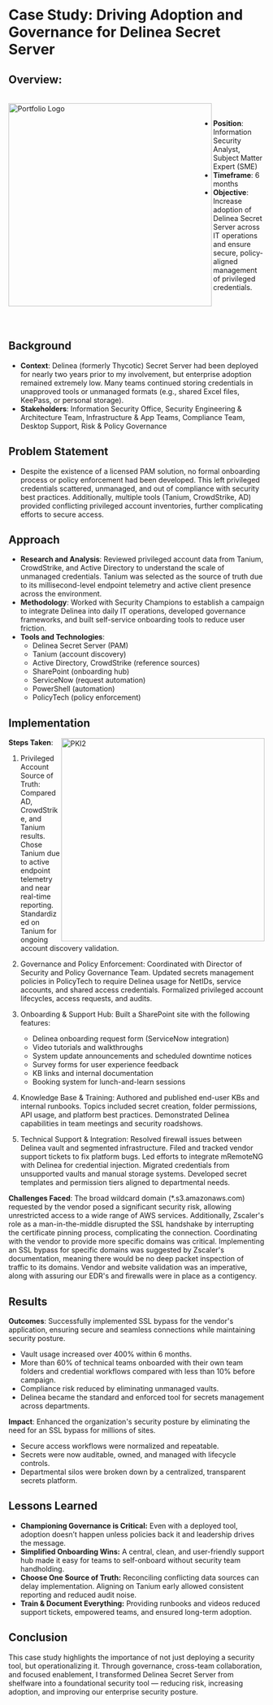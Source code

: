 # Case Study:  Driving Adoption and Governance for Delinea Secret Server

## Overview:
</br>

<img align="left" alt="Portfolio Logo" width="400px" src="https://imgur.com/XBXvohW.jpg" />
</br>

- **Position**:  Information Security Analyst, Subject Matter Expert (SME)  
- **Timeframe**:  6 months
- **Objective**:  Increase adoption of Delinea Secret Server across IT operations and ensure secure, policy-aligned management of privileged credentials.
</br>
</br>
</br>


## Background
- **Context**:  Delinea (formerly Thycotic) Secret Server had been deployed for nearly two years prior to my involvement, but enterprise adoption remained extremely low.  Many teams continued storing credentials in unapproved tools or unmanaged formats (e.g., shared Excel files, KeePass, or personal storage).
- **Stakeholders**:  Information Security Office, Security Engineering & Architecture Team, Infrastructure & App Teams, Compliance Team, Desktop Support, Risk & Policy Governance

## Problem Statement
- Despite the existence of a licensed PAM solution, no formal onboarding process or policy enforcement had been developed.  This left privileged credentials scattered, unmanaged, and out of compliance with security best practices.  Additionally, multiple tools (Tanium, CrowdStrike, AD) provided conflicting privileged account inventories, further complicating efforts to secure access.

## Approach
- **Research and Analysis**:  Reviewed privileged account data from Tanium, CrowdStrike, and Active Directory to understand the scale of unmanaged credentials.  Tanium was selected as the source of truth due to its millisecond-level endpoint telemetry and active client presence across the environment.
- **Methodology**:  Worked with Security Champions to establish a campaign to integrate Delinea into daily IT operations, developed governance frameworks, and built self-service onboarding tools to reduce user friction.
- **Tools and Technologies**:
    - Delinea Secret Server (PAM)
    - Tanium (account discovery)
    - Active Directory, CrowdStrike (reference sources)
    - SharePoint (onboarding hub)
    - ServiceNow (request automation)
    - PowerShell (automation)
    - PolicyTech (policy enforcement)

## Implementation

<img align="right" alt="PKI2" width="400px" src="https://imgur.com/nKe47Id.jpeg" />
  
**Steps Taken**:
1.	Privileged Account Source of Truth:  Compared AD, CrowdStrike, and Tanium results.  Chose Tanium due to active endpoint telemetry and near real-time reporting.  Standardized on Tanium for ongoing account discovery validation.

2.	Governance and Policy Enforcement:  Coordinated with Director of Security and Policy Governance Team.  Updated secrets management policies in PolicyTech to require Delinea usage for NetIDs, service accounts, and shared access credentials.  Formalized privileged account lifecycles, access requests, and audits.

3.	Onboarding & Support Hub:  Built a SharePoint site with the following features:
      - Delinea onboarding request form (ServiceNow integration)
      - Video tutorials and walkthroughs
      - System update announcements and scheduled downtime notices
      - Survey forms for user experience feedback
      - KB links and internal documentation
      - Booking system for lunch-and-learn sessions

4.	Knowledge Base & Training:  Authored and published end-user KBs and internal runbooks.  Topics included secret creation, folder permissions, API usage, and platform best practices.  Demonstrated Delinea capabilities in team meetings and security roadshows.

5.	Technical Support & Integration:  Resolved firewall issues between Delinea vault and segmented infrastructure.  Filed and tracked vendor support tickets to fix platform bugs.  Led efforts to integrate mRemoteNG with Delinea for credential injection.  Migrated credentials from unsupported vaults and manual storage systems.  Developed secret templates and permission tiers aligned to departmental needs.


**Challenges Faced**:  The broad wildcard domain (*.s3.amazonaws.com) requested by the vendor posed a significant security risk, allowing unrestricted access to a wide range of AWS services.  Additionally, Zscaler's role as a man-in-the-middle disrupted the SSL handshake by interrupting the certificate pinning process, complicating the connection.  Coordinating with the vendor to provide more specific domains was critical.  Implementing an SSL bypass for specific domains was suggested by Zscaler's documentation, meaning there would be no deep packet inspection of traffic to its domains. Vendor and website validation was an imperative, along with assuring our EDR's and firewalls were in place as a contigency.   

## Results
**Outcomes**:  Successfully implemented SSL bypass for the vendor's application, ensuring secure and seamless connections while maintaining security posture.
- Vault usage increased over 400% within 6 months.
- More than 60% of technical teams onboarded with their own team folders and credential workflows compared with less than 10% before campaign.
- Compliance risk reduced by eliminating unmanaged vaults.
- Delinea became the standard and enforced tool for secrets management across departments.

**Impact**:  Enhanced the organization's security posture by eliminating the need for an SSL bypass for millions of sites.
- Secure access workflows were normalized and repeatable.
- Secrets were now auditable, owned, and managed with lifecycle controls.
- Departmental silos were broken down by a centralized, transparent secrets platform.

## Lessons Learned
- **Championing Governance is Critical:** Even with a deployed tool, adoption doesn’t happen unless policies back it and leadership drives the message.
- **Simplified Onboarding Wins:** A central, clean, and user-friendly support hub made it easy for teams to self-onboard without security team handholding.
- **Choose One Source of Truth:** Reconciling conflicting data sources can delay implementation. Aligning on Tanium early allowed consistent reporting and reduced audit noise.
- **Train & Document Everything:** Providing runbooks and videos reduced support tickets, empowered teams, and ensured long-term adoption.

## Conclusion
This case study highlights the importance of not just deploying a security tool, but operationalizing it. Through governance, cross-team collaboration, and focused enablement, I transformed Delinea Secret Server from shelfware into a foundational security tool — reducing risk, increasing adoption, and improving our enterprise security posture.
